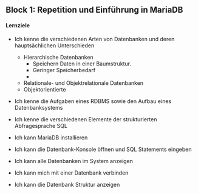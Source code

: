 ## Block 1: Repetition und Einführung in MariaDB

#### Lernziele

* Ich kenne die verschiedenen Arten von Datenbanken und deren hauptsächlichen Unterschieden
  
  * Hierarchische Datenbanken 
     * Speichern Daten in einer Baumstruktur.
     * Geringer Speicherbedarf
     *  
  * Relationale- und Objektrelationale Datenbanken
  * Objektorientierte

* Ich kenne die Aufgaben eines RDBMS sowie den Aufbau eines Datenbanksystems
* Ich kenne die verschiedenen Elemente der strukturierten Abfragesprache SQL
* Ich kann MariaDB installieren
* Ich kann die Datenbank-Konsole öffnen und SQL Statements eingeben
* Ich kann alle Datenbanken im System anzeigen
* Ich kann mich mit einer Datenbank verbinden
* Ich kann die Datenbank Struktur anzeigen
